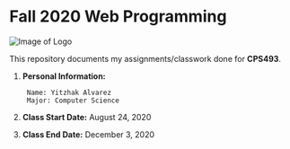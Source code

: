 # Fall 2020 Web Programming

![Image of Logo](https://www.newpaltz.edu/media/identity/logos/newpaltzlogo.jpg)

This repository documents my assignments/classwork done for **CPS493**.

1. **Personal Information:**

        Name: Yitzhak Alvarez
        Major: Computer Science
        
2. **Class Start Date:** August 24, 2020
3. **Class End Date:** December 3, 2020
